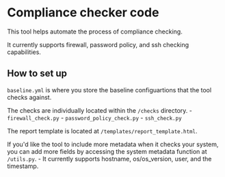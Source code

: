 # Compliance checker code

This tool helps automate the process of compliance checking. 

It currently supports firewall, password policy, and ssh checking capabilities.

## How to set up

`baseline.yml` is where you store the baseline configuartions that the tool checks against.

The checks are individually located within the `/checks` directory.
    - `firewall_check.py`
    - `password_policy_check.py`
    - `ssh_check.py`

The report template is located at `/templates/report_template.html`.

If you'd like the tool to include more metadata when it checks your system, you can add more fields by accessing the system metadata function at `/utils.py`.
    - It currently supports hostname, os/os_version, user, and the timestamp.
